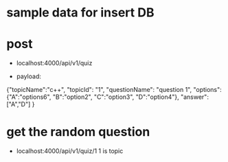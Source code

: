 # sample data for insert DB


# post
 * localhost:4000/api/v1/quiz

* payload:

{"topicName":"c++",
  "topicId": "1",
  "questionName": "question 1",
  "options":{"A":"options6",
  "B":"option2",
  "C":"option3",
  "D":"option4"},
  "answer":["A","D"]
}

# get the random question 
 * localhost:4000/api/v1/quiz/1
 1 is topic